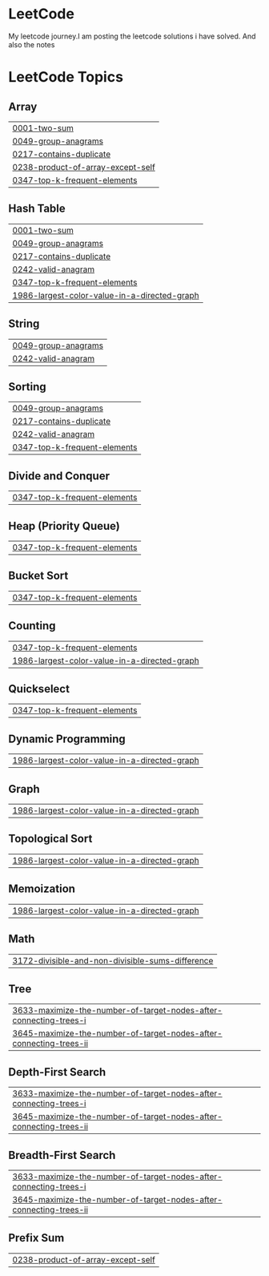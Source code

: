 # LeetCode
My leetcode journey.I am posting the leetcode solutions i have solved. And also the notes 

<!---LeetCode Topics Start-->
# LeetCode Topics
## Array
|  |
| ------- |
| [0001-two-sum](https://github.com/itsthekidash3/LeetCode/tree/master/0001-two-sum) |
| [0049-group-anagrams](https://github.com/itsthekidash3/LeetCode/tree/master/0049-group-anagrams) |
| [0217-contains-duplicate](https://github.com/itsthekidash3/LeetCode/tree/master/0217-contains-duplicate) |
| [0238-product-of-array-except-self](https://github.com/itsthekidash3/LeetCode/tree/master/0238-product-of-array-except-self) |
| [0347-top-k-frequent-elements](https://github.com/itsthekidash3/LeetCode/tree/master/0347-top-k-frequent-elements) |
## Hash Table
|  |
| ------- |
| [0001-two-sum](https://github.com/itsthekidash3/LeetCode/tree/master/0001-two-sum) |
| [0049-group-anagrams](https://github.com/itsthekidash3/LeetCode/tree/master/0049-group-anagrams) |
| [0217-contains-duplicate](https://github.com/itsthekidash3/LeetCode/tree/master/0217-contains-duplicate) |
| [0242-valid-anagram](https://github.com/itsthekidash3/LeetCode/tree/master/0242-valid-anagram) |
| [0347-top-k-frequent-elements](https://github.com/itsthekidash3/LeetCode/tree/master/0347-top-k-frequent-elements) |
| [1986-largest-color-value-in-a-directed-graph](https://github.com/itsthekidash3/LeetCode/tree/master/1986-largest-color-value-in-a-directed-graph) |
## String
|  |
| ------- |
| [0049-group-anagrams](https://github.com/itsthekidash3/LeetCode/tree/master/0049-group-anagrams) |
| [0242-valid-anagram](https://github.com/itsthekidash3/LeetCode/tree/master/0242-valid-anagram) |
## Sorting
|  |
| ------- |
| [0049-group-anagrams](https://github.com/itsthekidash3/LeetCode/tree/master/0049-group-anagrams) |
| [0217-contains-duplicate](https://github.com/itsthekidash3/LeetCode/tree/master/0217-contains-duplicate) |
| [0242-valid-anagram](https://github.com/itsthekidash3/LeetCode/tree/master/0242-valid-anagram) |
| [0347-top-k-frequent-elements](https://github.com/itsthekidash3/LeetCode/tree/master/0347-top-k-frequent-elements) |
## Divide and Conquer
|  |
| ------- |
| [0347-top-k-frequent-elements](https://github.com/itsthekidash3/LeetCode/tree/master/0347-top-k-frequent-elements) |
## Heap (Priority Queue)
|  |
| ------- |
| [0347-top-k-frequent-elements](https://github.com/itsthekidash3/LeetCode/tree/master/0347-top-k-frequent-elements) |
## Bucket Sort
|  |
| ------- |
| [0347-top-k-frequent-elements](https://github.com/itsthekidash3/LeetCode/tree/master/0347-top-k-frequent-elements) |
## Counting
|  |
| ------- |
| [0347-top-k-frequent-elements](https://github.com/itsthekidash3/LeetCode/tree/master/0347-top-k-frequent-elements) |
| [1986-largest-color-value-in-a-directed-graph](https://github.com/itsthekidash3/LeetCode/tree/master/1986-largest-color-value-in-a-directed-graph) |
## Quickselect
|  |
| ------- |
| [0347-top-k-frequent-elements](https://github.com/itsthekidash3/LeetCode/tree/master/0347-top-k-frequent-elements) |
## Dynamic Programming
|  |
| ------- |
| [1986-largest-color-value-in-a-directed-graph](https://github.com/itsthekidash3/LeetCode/tree/master/1986-largest-color-value-in-a-directed-graph) |
## Graph
|  |
| ------- |
| [1986-largest-color-value-in-a-directed-graph](https://github.com/itsthekidash3/LeetCode/tree/master/1986-largest-color-value-in-a-directed-graph) |
## Topological Sort
|  |
| ------- |
| [1986-largest-color-value-in-a-directed-graph](https://github.com/itsthekidash3/LeetCode/tree/master/1986-largest-color-value-in-a-directed-graph) |
## Memoization
|  |
| ------- |
| [1986-largest-color-value-in-a-directed-graph](https://github.com/itsthekidash3/LeetCode/tree/master/1986-largest-color-value-in-a-directed-graph) |
## Math
|  |
| ------- |
| [3172-divisible-and-non-divisible-sums-difference](https://github.com/itsthekidash3/LeetCode/tree/master/3172-divisible-and-non-divisible-sums-difference) |
## Tree
|  |
| ------- |
| [3633-maximize-the-number-of-target-nodes-after-connecting-trees-i](https://github.com/itsthekidash3/LeetCode/tree/master/3633-maximize-the-number-of-target-nodes-after-connecting-trees-i) |
| [3645-maximize-the-number-of-target-nodes-after-connecting-trees-ii](https://github.com/itsthekidash3/LeetCode/tree/master/3645-maximize-the-number-of-target-nodes-after-connecting-trees-ii) |
## Depth-First Search
|  |
| ------- |
| [3633-maximize-the-number-of-target-nodes-after-connecting-trees-i](https://github.com/itsthekidash3/LeetCode/tree/master/3633-maximize-the-number-of-target-nodes-after-connecting-trees-i) |
| [3645-maximize-the-number-of-target-nodes-after-connecting-trees-ii](https://github.com/itsthekidash3/LeetCode/tree/master/3645-maximize-the-number-of-target-nodes-after-connecting-trees-ii) |
## Breadth-First Search
|  |
| ------- |
| [3633-maximize-the-number-of-target-nodes-after-connecting-trees-i](https://github.com/itsthekidash3/LeetCode/tree/master/3633-maximize-the-number-of-target-nodes-after-connecting-trees-i) |
| [3645-maximize-the-number-of-target-nodes-after-connecting-trees-ii](https://github.com/itsthekidash3/LeetCode/tree/master/3645-maximize-the-number-of-target-nodes-after-connecting-trees-ii) |
## Prefix Sum
|  |
| ------- |
| [0238-product-of-array-except-self](https://github.com/itsthekidash3/LeetCode/tree/master/0238-product-of-array-except-self) |
<!---LeetCode Topics End-->